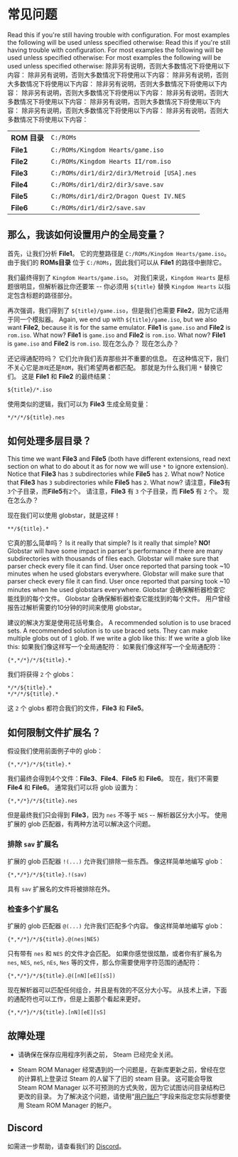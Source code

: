# 常见问题

Read this if you're still having trouble with configuration. For most examples the following will be used unless specified otherwise: Read this if you're still having trouble with configuration. For most examples the following will be used unless specified otherwise: For most examples the following will be used unless specified otherwise: 除非另有说明，否则大多数情况下将使用以下内容： 除非另有说明，否则大多数情况下将使用以下内容： 除非另有说明，否则大多数情况下将使用以下内容： 除非另有说明，否则大多数情况下将使用以下内容： 除非另有说明，否则大多数情况下将使用以下内容： 除非另有说明，否则大多数情况下将使用以下内容： 除非另有说明，否则大多数情况下将使用以下内容： 除非另有说明，否则大多数情况下将使用以下内容： 除非另有说明，否则大多数情况下将使用以下内容：

|            |                                            |
| ---------- | ------------------------------------------ |
| **ROM 目录** | `C:/ROMs`                                  |
| **File1**  | `C:/ROMs/Kingdom Hearts/game.iso`          |
| **File2**  | `C:/ROMs/Kingdom Hearts II/rom.iso`        |
| **File3**  | `C:/ROMs/dir1/dir2/dir3/Metroid [USA].nes` |
| **File4**  | `C:/ROMs/dir1/dir2/dir3/save.sav`          |
| **File5**  | `C:/ROMs/dir1/dir2/Dragon Quest IV.NES`    |
| **File6**  | `C:/ROMs/dir1/dir2/save.sav`               |

## 那么，我该如何设置用户的全局变量？

首先，让我们分析 **File1**。 它的完整路径是 `C:/ROMs/Kingdom Hearts/game.iso`。 由于我们的 **ROMs目录** 位于 `C:/ROMs`，因此我们可以从 **File1** 的路径中删除它。

我们最终得到了 `Kingdom Hearts/game.iso`。 对我们来说，`Kingdom Hearts` 是标题很明显，但解析器比你还要笨 -- 你必须用 `${title}` 替换 `Kingdom Hearts` 以指定包含标题的路径部分。

再次强调，我们得到了 `${title}/game.iso`，但是我们也需要 **File2**，因为它适用于同一个模拟器。 Again, we end up with `${title}/game.iso`, but we also want **File2**, because it is for the same emulator. **File1** is `game.iso` and **File2** is `rom.iso`. What now? **File1** is `game.iso` and **File2** is `rom.iso`. What now? **File1** is `game.iso` and **File2** is `rom.iso`. 现在怎么办？ 现在怎么办？

还记得通配符吗？ 它们允许我们丢弃那些并不重要的信息。 在这种情况下，我们不关心它是`游戏`还是`ROM`，我们希望两者都匹配。 那就是为什么我们用 `*` 替换它们。 这是 **File1** 和 **File2** 的最终结果：

```
${title}/*.iso
```

使用类似的逻辑，我们可以为 **File3** 生成全局变量：

```
*/*/*/${title}.nes
```

## 如何处理多层目录？

This time we want **File3** and **File5** (both have different extensions, read next section on what to do about it as for now we will use `*` to ignore extension). Notice that **File3** has `3` subdirectories while  **File5** has `2`. What now? Notice that **File3** has `3` subdirectories while  **File5** has `2`. What now? 请注意，**File3**有`3`个子目录，而**File5**有`2`个。 请注意，**File3** 有 `3` 个子目录，而 **File5** 有 `2` 个。 现在怎么办？

现在我们可以使用 globstar，就是这样！
```
**/${title}.*
```
它真的那么简单吗？ Is it really that simple? Is it really that simple? **NO!** Globstar will have some impact in parser's performance if there are many subdirectories with thousands of files each. Globstar will make sure that parser check every file it can find. User once reported that parsing took ~10 minutes when he used globstars everywhere. Globstar will make sure that parser check every file it can find. User once reported that parsing took ~10 minutes when he used globstars everywhere. Globstar 会确保解析器检查它能找到的每个文件。 Globstar 会确保解析器检查它能找到的每个文件。 用户曾经报告过解析需要约10分钟的时间来使用 globstar。

建议的解决方案是使用花括号集合。 A recommended solution is to use braced sets. A recommended solution is to use braced sets. They can make multiple globs out of `1` glob. If we write a glob like this: If we write a glob like this: 如果我们像这样写一个全局通配符： 如果我们像这样写一个全局通配符：

```
{*,*/*}/*/${title}.*
```

我们将获得 `2` 个 globs：

```
*/*/${title}.*
*/*/*/${title}.*
```

这 `2` 个 globs 都符合我们的文件，**File3** 和 **File5**。

## 如何限制文件扩展名？

假设我们使用前面例子中的 glob：

```
{*,*/*}/*/${title}.*
```

我们最终会得到4个文件：**File3**、**File4**、**File5** 和 **File6**。 现在，我们不需要 **File4** 和 **File6**。 通常我们可以将 glob 设置为：

```
{*,*/*}/*/${title}.nes
```

但是最终我们只会得到 **File3**，因为 `nes` 不等于 `NES` -- 解析器区分大小写。 使用扩展的 glob 匹配器，有两种方法可以解决这个问题。

### 排除 `sav` 扩展名

扩展的 glob 匹配器 `!(...)` 允许我们排除一些东西。 像这样简单地编写 glob：

```
{*,*/*}/*/${title}.!(sav)
```

具有 `sav` 扩展名的文件将被排除在外。

### 检查多个扩展名

扩展的 glob 匹配器 `@(...)` 允许我们匹配多个内容。 像这样简单地编写 glob：

```
{*,*/*}/*/${title}.@(nes|NES)
```

只有带有 `nes` 和 `NES` 的文件才会匹配。 如果你感觉很炫酷，或者你有扩展名为 `nes`, `NES`, `neS`, `nEs`, `Nes` 等的文件，那么你需要使用字符范围的通配符：

```
{*,*/*}/*/${title}.@([nN][eE][sS])
```

现在解析器可以匹配任何组合，并且是有效的不区分大小写。 从技术上讲，下面的通配符也可以工作，但是上面那个看起来更好。

```
{*,*/*}/*/${title}.[nN][eE][sS]
```

## 故障处理
* 请确保在保存应用程序列表之前， Steam 已经完全关闭。

* Steam ROM Manager 经常遇到的一个问题是，在新库更新之前，曾经在您的计算机上登录过 Steam 的人留下了旧的 steam 目录。 这可能会导致 Steam ROM Manager 以不可预测的方式失败，因为它试图访问目录结构已更改的目录。 为了解决这个问题，请使用“[用户账户](#user-accounts)”字段来指定您实际想要使用 Steam ROM Manager 的帐户。

## Discord

如需进一步帮助，请查看我们的 [Discord](https://discord.gg/bnSVJrz)。
